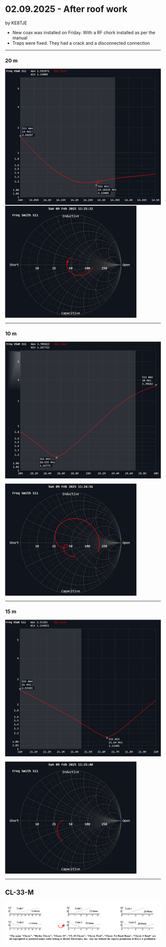 # 02.09.2025 - After roof work
by KE8TJE 

- New coax was installed on Friday. With a RF chork installed as per the manual
- Traps were fixed. They had a crack and a disconnected connection
---
### 20 m
![](res/Pasted%20image%2020250209112053.png)
![bg right width:500 px](res/Pasted%20image%2020250209112527.png)

---
### 10 m

![](res/Pasted%20image%2020250209112153.png)

![bg right width:500 px](res/Pasted%20image%2020250209112504.png)

---
### 15 m

![](res/Pasted%20image%2020250209112302.png)

![bg right width:500 px](res/Pasted%20image%2020250209112545.png)

---
## CL-33-M 


![](res/Pasted%20image%2020250209114651.png)